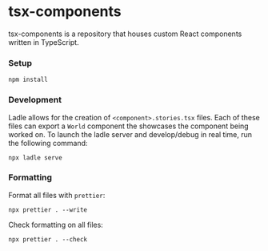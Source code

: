 # tsx-components

tsx-components is a repository that houses custom React components written in TypeScript.

### Setup

```shell
npm install
```

### Development

Ladle allows for the creation of `<component>.stories.tsx` files. Each of these files can export a `World` component the showcases the component being worked on. To launch the ladle server and develop/debug in real time, run the following command:

```shell
npx ladle serve
```

### Formatting

Format all files with `prettier`:

```shell
npx prettier . --write
```

Check formatting on all files:

```shell
npx prettier . --check
```

